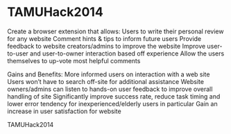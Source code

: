 TAMUHack2014
============
Create a browser extension that allows:
  Users to write their personal review for any website
  Comment hints & tips to inform future users
  Provide feedback to website creators/admins to improve the website
  Improve user-to-user and user-to-owner interaction based off experience
  Allow the users themselves to up-vote most helpful comments

Gains and Benefits:
  More informed users on interaction with a web site
  Users won’t have to search off-site for additional assistance
  Website owners/admins can listen to hands-on user feedback to improve overall handling of site
  Significantly improve success rate, reduce task timing and lower error tendency for inexperienced/elderly users in particular
  Gain an increase in user satisfaction for website

TAMUHack2014
